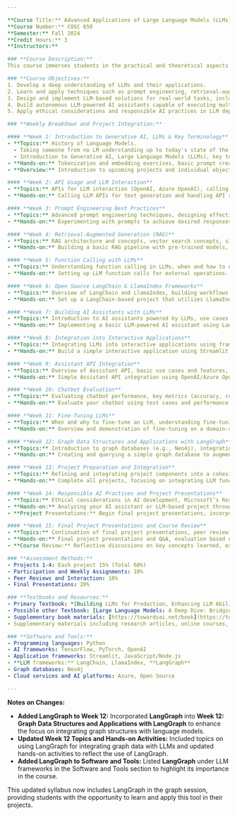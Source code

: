 ```yaml
---

**Course Title:** Advanced Applications of Large Language Models (LLMs)  
**Course Number:** COSC 650  
**Semester:** Fall 2024  
**Credit Hours:** 3  
**Instructors:**

### **Course Description:**  
This course immerses students in the practical and theoretical aspects of Generative AI and Large Language Models (LLMs). Individual projects will focus on prompt engineering, retrieval-augmented generation (RAG), function calling, fine-tuning techniques, use of multi-modal inputs, and creating AI assistants. The curriculum includes hands-on interaction with LLM APIs, integration into applications using Streamlit, JavaScript/Node.js, LangChain, LangGraph, and ethical AI practices.

### **Course Objectives:**  
1. Develop a deep understanding of LLMs and their applications.
2. Learn and apply techniques such as prompt engineering, retrieval-augmented generation, function calling, and fine-tuning.
3. Design and implement LLM-based solutions for real-world tasks, including integrating AI assistants into interactive applications using frameworks like Streamlit or JavaScript and Node.js.
4. Build autonomous LLM-powered AI assistants capable of executing multi-step workflows and integrating them with user interfaces for enhanced interactivity.
5. Apply ethical considerations and responsible AI practices in LLM deployment.

### **Weekly Breakdown and Project Integration:**

#### **Week 1: Introduction to Generative AI, LLMs & Key Terminology**
- **Topics:** History of Language Models.
  - Taking someone from no LM understanding up to today's state of the art. How did we get here?
  - Introduction to Generative AI, Large Language Models (LLMs), key terminology (tokens, embeddings, prompts), real-world applications through a survey of LLMs.
- **Hands-on:** Tokenization and embedding exercises, basic prompt creation using LLM APIs.
- **Overview:** Introduction to upcoming projects and individual objectives.

#### **Week 2: API Usage and LLM Interaction**
- **Topics:** APIs for LLM interaction (OpenAI, Azure OpenAI), calling LLM APIs with various parameters, exploring API-driven generation tasks.
- **Hands-on:** Calling LLM APIs for text generation and handling API responses.

#### **Week 3: Prompt Engineering Best Practices**
- **Topics:** Advanced prompt engineering techniques, designing effective prompts, common pitfalls, and improvement strategies.
- **Hands-on:** Experimenting with prompts to achieve desired responses.

#### **Week 4: Retrieval-Augmented Generation (RAG)**
- **Topics:** RAG architecture and concepts, vector search concepts, similarity and distance metrics, indexing strategies, using vectors in document retrieval and LLMs.
- **Hands-on:** Building a basic RAG pipeline with pre-trained models, implementing a vector search mechanism with a document corpus.

#### **Week 5: Function Calling with LLMs**
- **Topics:** Understanding function calling in LLMs, when and how to use function calling in LLM-based applications.
- **Hands-on:** Setting up LLM function calls for external operations.

#### **Week 6: Open Source LangChain & LlamaIndex Frameworks**
- **Topics:** Overview of LangChain and LlamaIndex, building workflows for LLM-driven applications using LangChain, document management with LlamaIndex.
- **Hands-on:** Set up a LangChain-based project that utilizes LlamaIndex for managing and retrieving documents.

#### **Week 7: Building AI Assistants with LLMs**
- **Topics:** Introduction to AI assistants powered by LLMs, use cases for LLMs as AI assistants, building multi-step workflows.
- **Hands-on:** Implementing a basic LLM-powered AI assistant using LangChain to solve a task autonomously.

#### **Week 8: Integration into Interactive Applications**
- **Topics:** Integrating LLMs into interactive applications using frameworks like Streamlit and JavaScript/Node.js, creating user interfaces for AI assistants.
- **Hands-on:** Build a simple interactive application using Streamlit or JavaScript/Node.js that interfaces with an AI assistant to showcase real-time interactions.

#### **Week 9: Assistant API Integration**
- **Topics:** Overview of Assistant API, basic use cases and features, integrating it with LLM-driven applications.
- **Hands-on:** Simple Assistant API integration using OpenAI/Azure OpenAI for generating conversational responses within a web interface.

#### **Week 10: Chatbot Evaluation**
- **Topics:** Evaluating chatbot performance, key metrics (accuracy, relevance, user satisfaction), iterating on chatbot design based on feedback and evaluation.
- **Hands-on:** Evaluate your chatbot using test cases and performance metrics, incorporate improvements based on evaluation results.

#### **Week 11: Fine-Tuning LLMs**
- **Topics:** When and why to fine-tune an LLM, understanding fine-tuning models for specific domains, tools for fine-tuning (Hugging Face, Azure OpenAI).
- **Hands-on:** Overview and demonstration of fine-tuning on a domain-specific task, integrate the fine-tuned model into an application.

#### **Week 12: Graph Data Structures and Applications with LangGraph**
- **Topics:** Introduction to graph databases (e.g., Neo4j), integrating graph databases to enhance retrieval, graph embeddings, chunking documents, leveraging graph data for enhanced decision-making in LLMs, and using **LangGraph** for integrating graph structures with language models.
- **Hands-on:** Creating and querying a simple graph database to augment LLM responses, integrating graph data into your AI assistant using **LangGraph**, building applications that combine LangChain and LangGraph.

#### **Week 13: Project Preparation and Integration**
- **Topics:** Refining and integrating project components into a cohesive application.
- **Hands-on:** Complete all projects, focusing on integrating LLM functionalities into the interactive application, including graph integration, preparing for final presentations.

#### **Week 14: Responsible AI Practices and Project Presentations**
- **Topics:** Ethical considerations in AI development, Microsoft’s Responsible AI principles, implementing fairness, transparency, and accountability in AI systems.
- **Hands-on:** Analyzing your AI assistant or LLM-based project through the lens of Responsible AI, ensuring ethical AI deployment.
- **Project Presentations:** Begin final project presentations, incorporating discussions on how Responsible AI practices were implemented.

#### **Week 15: Final Project Presentations and Course Review**
- **Topics:** Continuation of final project presentations, peer review, and feedback.
- **Hands-on:** Final project presentations and Q&A, evaluation based on technical merit, innovation, application of learned material, and integration of Responsible AI practices.
- **Course Review:** Reflective discussions on key concepts learned, exploration of emerging trends and future directions in LLMs and AI assistants.

### **Assessment Methods:**  
- Projects 1-4: Each project 15% (Total 60%)  
- Participation and Weekly Assignments: 10%  
- Peer Reviews and Interaction: 10%  
- Final Presentations: 20%  

### **Textbooks and Resources:**  
- Primary Textbook: *[Building LLMs for Production, Enhancing LLM Abilities and Reliability with Prompting, Fine-Tuning, and RAG](https://learning.oreilly.com/library/view/building-llms-for/9798324731472/titlepage.xhtml)* by Louis-François Bouchard.
- Possible other Textbook: [Large Language Models: A Deep Dive: Bridging Theory and Practice](https://www.amazon.com/Large-Language-Models-Bridging-Practice/dp/3031656466)
- Supplementary book materials: [https://towardsai.net/book](https://towardsai.net/book)
- Supplementary materials including research articles, online courses, and tutorials.  

### **Software and Tools:**  
- Programming languages: Python  
- AI frameworks: TensorFlow, PyTorch, OpenAI  
- Application frameworks: Streamlit, JavaScript/Node.js  
- **LLM frameworks:** LangChain, LlamaIndex, **LangGraph**  
- Graph databases: Neo4j  
- Cloud services and AI platforms: Azure, Open Source  

---
```


**Notes on Changes:**

- **Added LangGraph to Week 12:** Incorporated **LangGraph** into **Week 12: Graph Data Structures and Applications with LangGraph** to enhance the focus on integrating graph structures with language models.
- **Updated Week 12 Topics and Hands-on Activities:** Included topics on using LangGraph for integrating graph data with LLMs and updated hands-on activities to reflect the use of LangGraph.
- **Added LangGraph to Software and Tools:** Listed **LangGraph** under LLM frameworks in the Software and Tools section to highlight its importance in the course.
  
This updated syllabus now includes LangGraph in the graph session, providing students with the opportunity to learn and apply this tool in their projects.